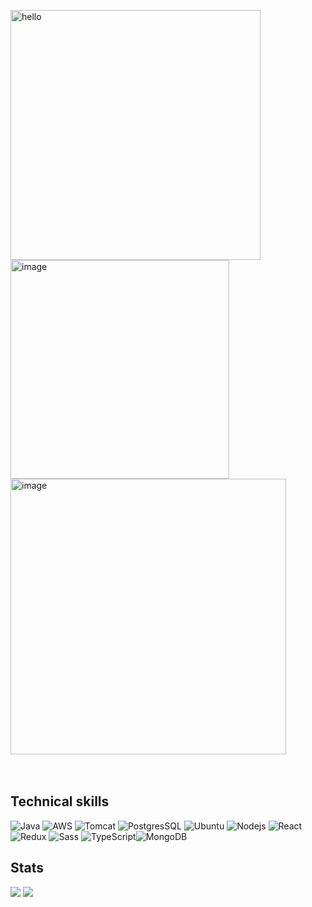 <p>
  <img align="left" width="400" alt="hello" src="https://user-images.githubusercontent.com/29143795/170838512-2bd7ab17-1233-4f20-98b5-ed917a3ca1f0.png">
</p>

<p>
  <img width="350" alt="image" src="https://user-images.githubusercontent.com/29143795/170841043-bfd145aa-7f7d-4e9e-82ac-85bb25a5993d.png"> <a href="https://www.lyssn.io/"></a>
  
<!-- <img width="450" alt="image" src="https://user-images.githubusercontent.com/29143795/170841210-30a3eab5-8e20-48a7-b226-c7f3415d83b5.png"> -->
<!-- <img width="400" alt="image" src="https://user-images.githubusercontent.com/29143795/170841299-22fd1c58-aec9-4cfe-9c89-eb6d920db674.png"> -->
<img width="441" alt="image" src="https://user-images.githubusercontent.com/29143795/170841448-b1a9f19a-4070-45ec-afb9-3ded875b168f.png">
  
<!-- <p float="left">  
  🌱 Woman who codes • Siberian • Code for Good </br>
  👩‍💻 Back-end dev • Java • Tomcat • AWS • PostgresSQL </br>
  ✨ Front-end dev • JS • React • Redux </br>
  🍰 Music • Tea • Art • Manga • Animation • Games </br>
<p>
-->
  
<br/>  
<br/>  
<br/>  

## Technical skills
  
<img alt="Java" src="https://img.shields.io/badge/-Java-dafbe1?style=flat-square" /> <img alt="AWS" src="https://img.shields.io/badge/-AWS-dafbe1?style=flat-square&logoColor=black" />
<img alt="Tomcat" src="https://img.shields.io/badge/-Apache Tomcat-dafbe1?style=flat-square&logoColor=black" />
<img alt="PostgresSQL" src="https://img.shields.io/badge/-PostgresSQL-dafbe1?style=flat-square&logoColor=black" />
<img alt="Ubuntu" src="https://img.shields.io/badge/-Ubuntu-dafbe1?style=flat-square&logoColor=black" />
<img alt="Nodejs" src="https://img.shields.io/badge/-Nodejs-dafbe1?style=flat-square&logoColor=black" />
<img alt="React" src="https://img.shields.io/badge/-React-dafbe1?style=flat-square&logoColor=black" />
<img alt="Redux" src="https://img.shields.io/badge/-Redux-dafbe1?style=flat-square&logoColor=black" />
<img alt="Sass" src="https://img.shields.io/badge/-Sass-dafbe1?style=flat-square&logoColor=black" />
<img alt="TypeScript" src="https://img.shields.io/badge/-TypeScript-dafbe1?style=flat-square&logoColor=black" /><img alt="MongoDB" src="https://img.shields.io/badge/-MongoDB-dafbe1?style=flat-square&logoColor=black" />


## Stats

<!-- https://github.com/anuraghazra/github-readme-stats -->

![](https://github-readme-stats.vercel.app/api?username=AlexFox1777&show_icons=true&hide=contribs&cache_seconds=86400&title_color=a0dbac&icon_color=a0dbac)
![](https://github-readme-stats.vercel.app/api/top-langs/?username=AlexFox1777&layout=compact&title_color=a0dbac)
 
